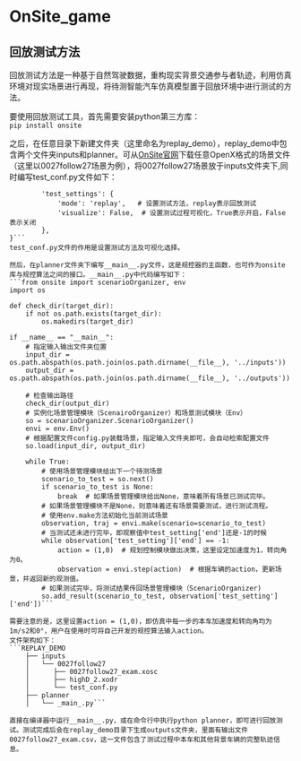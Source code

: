 # OnSite_game
## 回放测试方法
回放测试方法是一种基于自然驾驶数据，重构现实背景交通参与者轨迹，利用仿真环境对现实场景进行再现，将待测智能汽车仿真模型置于回放环境中进行测试的方法。  

要使用回放测试工具，首先需要安装python第三方库：  
`pip install onsite`  

之后，在任意目录下新建文件夹（这里命名为replay_demo），replay_demo中包含两个文件夹inputs和planner。可从[OnSite官网](https://onsite.run/)下载任意OpenX格式的场景文件（这里以0027follow27场景为例），将0027follow27场景放于inputs文件夹下,同时编写test_conf.py文件如下：  
```config = {
        'test_settings': {
            'mode': 'replay',   # 设置测试方法，replay表示回放测试
            'visualize': False,  # 设置测试过程可视化，True表示开启，False表示关闭
        },
}```
test_conf.py文件的作用是设置测试方法及可视化选择。

然后，在planner文件夹下编写__main__.py文件，这是规控器的主函数，也可作为onsite库与规控算法之间的接口。__main__.py中代码编写如下：
```from onsite import scenarioOrganizer, env
import os

def check_dir(target_dir):
    if not os.path.exists(target_dir):
        os.makedirs(target_dir)

if __name__ == "__main__":
    # 指定输入输出文件夹位置
    input_dir = os.path.abspath(os.path.join(os.path.dirname(__file__), '../inputs'))
    output_dir = os.path.abspath(os.path.join(os.path.dirname(__file__), '../outputs'))

    # 检查输出路径
    check_dir(output_dir)
    # 实例化场景管理模块（ScenairoOrganizer）和场景测试模块（Env）
    so = scenarioOrganizer.ScenarioOrganizer()
    envi = env.Env()
    # 根据配置文件config.py装载场景，指定输入文件夹即可，会自动检索配置文件
    so.load(input_dir, output_dir)

    while True:
        # 使用场景管理模块给出下一个待测场景
        scenario_to_test = so.next()
        if scenario_to_test is None:
            break  # 如果场景管理模块给出None，意味着所有场景已测试完毕。
        # 如果场景管理模块不是None，则意味着还有场景需要测试，进行测试流程。
        # 使用env.make方法初始化当前测试场景
        observation, traj = envi.make(scenario=scenario_to_test)
        # 当测试还未进行完毕，即观察值中test_setting['end']还是-1的时候
        while observation['test_setting']['end'] == -1:
            action = (1,0)  # 规划控制模块做出决策，这里设定加速度为1，转向角为0。
            observation = envi.step(action)  # 根据车辆的action，更新场景，并返回新的观测值。
        # 如果测试完毕，将测试结果传回场景管理模块（ScenarioOrganizer)
        so.add_result(scenario_to_test, observation['test_setting']['end'])```
        
需要注意的是，这里设置action = (1,0)，即仿真中每一步的本车加速度和转向角均为1m/s2和0°，用户在使用时可将自己开发的规控算法输入action。  
文件架构如下：  
```REPLAY_DEMO  
    ├── inputs  
    │   └── 0027follow27  
    │      ├── 0027follow27_exam.xosc  
    │      ├── highD_2.xodr  
    │      └── test_conf.py  
    ├── planner  
    │   └── _main_.py``` 

直接在编译器中运行__main__.py，或在命令行中执行python planner，即可进行回放测试。测试完成后会在replay_demo目录下生成outputs文件夹，里面有输出文件0027follow27_exam.csv，这一文件包含了测试过程中本车和其他背景车辆的完整轨迹信息。
